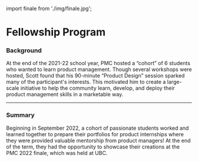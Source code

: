 import finale from './img/finale.jpg';

# Fellowship Program

### Background

At the end of the 2021-22 school year, PMC hosted a “cohort” of 6 students who wanted to learn product management. Though several workshops were hosted, Scott found that his 90-minute “Product Design” session sparked many of the participant's interests. This motivated him to create a large-scale initiative to help the community learn, develop, and deploy their product management skills in a marketable way.

---

### Summary

Beginning in September 2022, a cohort of passionate students worked and learned together to prepare their portfolios for product internships where they were provided valuable mentorship from product managers! At the end of the term, they had the opportunity to showcase their creations at the PMC 2022 finale, which was held at UBC.
